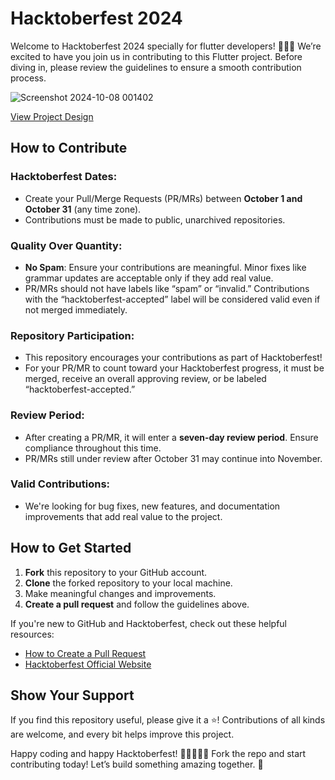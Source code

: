 # Hacktoberfest 2024

Welcome to Hacktoberfest 2024 specially for flutter developers! 🐙🦥🎉 We’re excited to have you join us in contributing to this Flutter project. Before diving in, please review the guidelines to ensure a smooth contribution process.

![Screenshot 2024-10-08 001402](https://github.com/user-attachments/assets/36baa9fb-968e-4bff-a2bb-b735b7ccbb90)

[View Project Design](https://www.figma.com/design/ySQgr90LsFlL82jwDxwVM1/Coding-Challenge%3A-Coffee-Shop-Mobile-App-Design?node-id=2-2&t=2e6VKzdq9Ilmyw98-1)

## How to Contribute

### Hacktoberfest Dates:
- Create your Pull/Merge Requests (PR/MRs) between **October 1 and October 31** (any time zone).
- Contributions must be made to public, unarchived repositories.

### Quality Over Quantity:
- **No Spam**: Ensure your contributions are meaningful. Minor fixes like grammar updates are acceptable only if they add real value.
- PR/MRs should not have labels like “spam” or “invalid.” Contributions with the “hacktoberfest-accepted” label will be considered valid even if not merged immediately.

### Repository Participation:
- This repository encourages your contributions as part of Hacktoberfest!
- For your PR/MR to count toward your Hacktoberfest progress, it must be merged, receive an overall approving review, or be labeled “hacktoberfest-accepted.”

### Review Period:
- After creating a PR/MR, it will enter a **seven-day review period**. Ensure compliance throughout this time.
- PR/MRs still under review after October 31 may continue into November.

### Valid Contributions:
- We're looking for bug fixes, new features, and documentation improvements that add real value to the project.

## How to Get Started
1. **Fork** this repository to your GitHub account.
2. **Clone** the forked repository to your local machine.
3. Make meaningful changes and improvements.
4. **Create a pull request** and follow the guidelines above.

If you're new to GitHub and Hacktoberfest, check out these helpful resources:
- [How to Create a Pull Request](https://docs.github.com/en/pull-requests)
- [Hacktoberfest Official Website](https://hacktoberfest.com/)

## Show Your Support
If you find this repository useful, please give it a ⭐! Contributions of all kinds are welcome, and every bit helps improve this project.

Happy coding and happy Hacktoberfest! 👨‍💻👩‍💻🦥 Fork the repo and start contributing today! Let’s build something amazing together. 🚀

